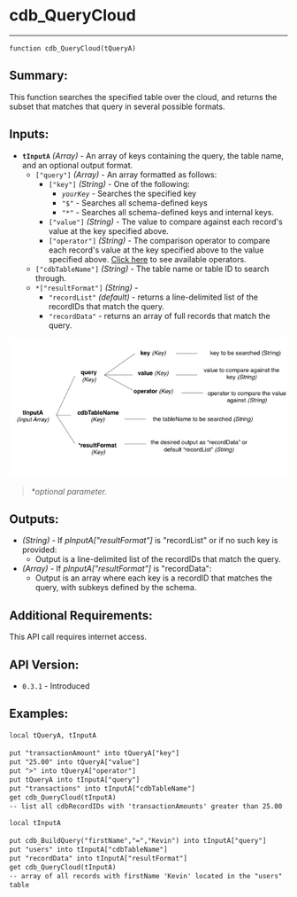 # cdb_QueryCloud
---
```
function cdb_QueryCloud(tQueryA)
```
## Summary:
This function searches the specified table over the cloud, and returns the subset that matches that query in several possible formats.

## Inputs:
* **`tInputA`**  *(Array)* - An array of keys containing the query, the table name, and an optional output format.
	* `["query"]` *(Array)* - An array formatted as follows:
    	* `["key"]` *(String)* - One of the following:
    		- *`yourKey`* - Searches the specified key
    		- `"$"` - Searches all schema-defined keys
    		- `"*"` - Searches all schema-defined keys and internal keys.
    	* `["value"]` *(String)* - The value to compare against each record's value at the key specified above.
    	* `["operator"]` *(String)* - The comparison operator to compare each record's value at the key specified above to the value specified above. [Click here](../chartimages/QueryOps.png) to see available operators.
    - `["cdbTableName"]` *(String)* - The table name or table ID to search through.
    - `*["resultFormat"]` *(String)* - 
    	-  `"recordList"` *(default)* - returns a line-delimited list of the recordIDs that match the query.
    	- `"recordData"` - returns an array of full records that match the query.

![Query input diagram](../chartimages/QuerySimpleInput.png)

> _*optional parameter._

## Outputs:
* *(String)* - If *pInputA["resultFormat"]* is "recordList" or if no such key is provided:
	* Output is  a line-delimited list of the recordIDs that match the query.
* *(Array)* - If *pInputA["resultFormat"]* is "recordData":
	* Output is an array where each key is a recordID that matches the query, with subkeys defined by the schema.

## Additional Requirements:
This API call requires internet access.

## API Version:
* `0.3.1` - Introduced

## Examples:
```
local tQueryA, tInputA

put "transactionAmount" into tQueryA["key"]
put "25.00" into tQueryA["value"]
put ">" into tQueryA["operator"]
put tQueryA into tInputA["query"]
put "transactions" into tInputA["cdbTableName"]
get cdb_QueryCloud(tInputA) 
-- list all cdbRecordIDs with 'transactionAmounts' greater than 25.00
```

```
local tInputA

put cdb_BuildQuery("firstName","=","Kevin") into tInputA["query"]
put "users" into tInputA["cdbTableName"]
put "recordData" into tInputA["resultFormat"]
get cdb_QueryCloud(tInputA) 
-- array of all records with firstName 'Kevin' located in the "users" table
```